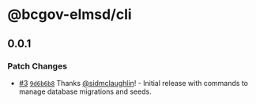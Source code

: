 # @bcgov-elmsd/cli

## 0.0.1

### Patch Changes

-   [#3](https://github.com/bcgov/elmsd-nodejs/pull/3) [`9d6b6b8`](https://github.com/bcgov/elmsd-nodejs/commit/9d6b6b87d422c57f736d8d2fb2ef27fb8eb45e53) Thanks [@sidmclaughlin](https://github.com/sidmclaughlin)! - Initial release with commands to manage database migrations and seeds.
